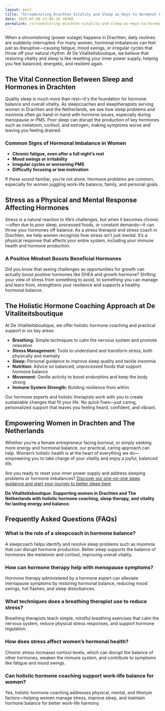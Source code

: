 ```yaml
---
layout: post
title: "Stroomstoring Drachten Vitality and Sleep as Keys to Hormonal Balance"
date: 2025-07-08 13:06:34 +0200
permalink: /stroomstoring-drachten-vitality-and-sleep-as-keys-to-hormonal-balance/
---
```

When a stroomstoring (power outage) happens in Drachten, daily routines are suddenly interrupted. For many women, hormonal imbalances can feel just as disruptive—causing fatigue, mood swings, or irregular cycles that throw off your natural rhythm. At De Vitaliteitsboutique, we believe that restoring vitality and sleep is like resetting your inner power supply, helping you feel balanced, energetic, and resilient again.

## The Vital Connection Between Sleep and Hormones in Drachten

Quality sleep is much more than rest—it's the foundation for hormone balance and overall vitality. As sleepcoaches and sleeptherapists serving women in Drachten and the Netherlands, we see how sleep problems and insomnia often go hand-in-hand with hormone issues, especially during menopause or PMS. Poor sleep can disrupt the production of key hormones such as melatonin, cortisol, and estrogen, making symptoms worse and leaving you feeling drained.

### Common Signs of Hormonal Imbalance in Women

- **Chronic fatigue, even after a full night’s rest**  
- **Mood swings or irritability**  
- **Irregular cycles or worsening PMS**  
- **Difficulty focusing or low motivation**  

If these sound familiar, you’re not alone. Hormone problems are common, especially for women juggling work-life balance, family, and personal goals.

## Stress as a Physical and Mental Response Affecting Hormones

Stress is a natural reaction to life’s challenges, but when it becomes chronic—often due to poor sleep, processed foods, or constant demands—it can throw your hormones off balance. As a stress therapist and stress coach in Drachten, we help women recognize how stress isn’t just mental. It’s a physical response that affects your entire system, including your immune health and hormone production.

### A Positive Mindset Boosts Beneficial Hormones

Did you know that seeing challenges as opportunities for growth can actually boost positive hormones like DHEA and growth hormone? Shifting your view of stress from something to avoid, to something you can manage and learn from, strengthens your resilience and supports a healthy hormonal balance.

## The Holistic Hormone Coaching Approach at De Vitaliteitsboutique

At De Vitaliteitsboutique, we offer holistic hormone coaching and practical support in six key areas:

- **Breathing:** Simple techniques to calm the nervous system and promote relaxation  
- **Stress Management:** Tools to understand and transform stress, both physically and mentally  
- **Sleep:** Personal guidance to improve sleep quality and tackle insomnia  
- **Nutrition:** Advice on balanced, unprocessed foods that support hormone balance  
- **Movement:** Gentle activity to boost endorphins and keep the body strong  
- **Immune System Strength:** Building resilience from within  

Our hormone experts and holistic therapists work with you to create sustainable changes that fit your life. No quick fixes—just caring, personalized support that leaves you feeling heard, confident, and vibrant.

## Empowering Women in Drachten and The Netherlands

Whether you’re a female entrepreneur facing burnout, or simply seeking more energy and hormonal balance, our practical, caring approach can help. Women’s holistic health is at the heart of everything we do—empowering you to take charge of your vitality and enjoy a joyful, balanced life.

Are you ready to reset your inner power supply and address sleeping problems or hormone imbalances? [Discover our one-on-one sleep guidance and start your journey to better sleep here](https://devitaliteitsboutique.nl/slaapproblemen-1-op-1-begeleiding/).

**De Vitaliteitsboutique: Supporting women in Drachten and The Netherlands with holistic hormone coaching, sleep therapy, and vitality for lasting energy and balance.**

## Frequently Asked Questions (FAQs)

### What is the role of a sleepcoach in hormone balance?

A sleepcoach helps identify and resolve sleep problems such as insomnia that can disrupt hormone production. Better sleep supports the balance of hormones like melatonin and cortisol, improving overall vitality.

### How can hormone therapy help with menopause symptoms?

Hormone therapy administered by a hormone expert can alleviate menopause symptoms by restoring hormonal balance, reducing mood swings, hot flashes, and sleep disturbances.

### What techniques does a breathing therapist use to reduce stress?

Breathing therapists teach simple, mindful breathing exercises that calm the nervous system, reduce physical stress responses, and support hormone regulation.

### How does stress affect women’s hormonal health?

Chronic stress increases cortisol levels, which can disrupt the balance of other hormones, weaken the immune system, and contribute to symptoms like fatigue and mood swings.

### Can holistic hormone coaching support work-life balance for women?

Yes, holistic hormone coaching addresses physical, mental, and lifestyle factors—helping women manage stress, improve sleep, and maintain hormone balance for better work-life harmony.

<script type="application/ld+json">
{
  "@context": "https://schema.org",
  "@type": "BlogPosting",
  "headline": "Stroomstoring Drachten Vitality and Sleep as Keys to Hormonal Balance",
  "description": "Explore how vitality and sleep impact hormonal balance for women in Drachten. Learn from De Vitaliteitsboutique’s holistic hormone coaching, sleep therapy, and stress management for lasting energy and balance.",
  "author": {
    "@type": "Person",
    "name": "De Vitaliteitsboutique"
  },
  "datePublished": "2024-06-01",
  "mainEntityOfPage": {
    "@type": "WebPage",
    "@id": "https://devitaliteitsboutique.nl/blog/stroomstoring-drachten-vitality-sleep-hormonal-balance"
  },
  "publisher": {
    "@type": "Person",
    "name": "De Vitaliteitsboutique"
  },
  "keywords": "Sleepcoach, Sleeptherapist, Hormone therapist, Hormone expert, Stress therapist, stress coach, breathing therapist, Holistic hormone coach, Vitality, Sleeping problems, Hormone problems, Menopause, PMS, Hormone balance, Sleep and hormones, Holistic therapist, insomnia, Women's holistic health, Burnout prevention for women, Work-life balance for women, Drachten, The Netherlands"
}
</script>

<script type="application/ld+json">
{
  "@context": "https://schema.org",
  "@type": "FAQPage",
  "mainEntity": [
    {
      "@type": "Question",
      "name": "What is the role of a sleepcoach in hormone balance?",
      "acceptedAnswer": {
        "@type": "Answer",
        "text": "A sleepcoach helps identify and resolve sleep problems such as insomnia that can disrupt hormone production. Better sleep supports the balance of hormones like melatonin and cortisol, improving overall vitality."
      }
    },
    {
      "@type": "Question",
      "name": "How can hormone therapy help with menopause symptoms?",
      "acceptedAnswer": {
        "@type": "Answer",
        "text": "Hormone therapy administered by a hormone expert can alleviate menopause symptoms by restoring hormonal balance, reducing mood swings, hot flashes, and sleep disturbances."
      }
    },
    {
      "@type": "Question",
      "name": "What techniques does a breathing therapist use to reduce stress?",
      "acceptedAnswer": {
        "@type": "Answer",
        "text": "Breathing therapists teach simple, mindful breathing exercises that calm the nervous system, reduce physical stress responses, and support hormone regulation."
      }
    },
    {
      "@type": "Question",
      "name": "How does stress affect women’s hormonal health?",
      "acceptedAnswer": {
        "@type": "Answer",
        "text": "Chronic stress increases cortisol levels, which can disrupt the balance of other hormones, weaken the immune system, and contribute to symptoms like fatigue and mood swings."
      }
    },
    {
      "@type": "Question",
      "name": "Can holistic hormone coaching support work-life balance for women?",
      "acceptedAnswer": {
        "@type": "Answer",
        "text": "Yes, holistic hormone coaching addresses physical, mental, and lifestyle factors—helping women manage stress, improve sleep, and maintain hormone balance for better work-life harmony."
      }
    }
  ]
}
</script>